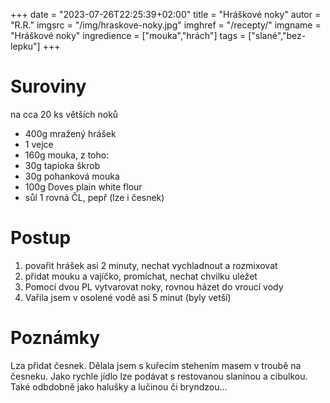 +++
date = "2023-07-26T22:25:39+02:00"
title = "Hráškové noky"
autor = "R.R."
imgsrc = "/img/hraskove-noky.jpg"
imghref = "/recepty/"
imgname = "Hráškové noky"
ingredience = ["mouka","hrách"]
tags = ["slané","bez-lepku"]
+++

# Suroviny
na cca 20 ks větších noků

- 400g mražený hrášek
- 1 vejce
- 160g mouka, z toho:
 - 30g tapioka škrob
 - 30g pohanková mouka
 - 100g Doves plain white flour 
- sůl 1 rovná ČL, pepř (lze i česnek)

# Postup
1. povařit hrášek asi 2 minuty, nechat vychladnout a rozmixovat
2. přidat mouku a vajíčko, promíchat, nechat chvilku uležet
3. Pomocí dvou PL vytvarovat noky, rovnou házet do vroucí vody
4. Vařila jsem v osolené vodě asi 5 minut (byly vetší)



# Poznámky
Lza přidat česnek. Dělala jsem s kuřecím stehením masem v troubě na česneku. 
Jako rychle jídlo lze podávat s restovanou slaninou a cibulkou. Také odbdobně jako halušky a lučinou či bryndzou...
<!--
-->
